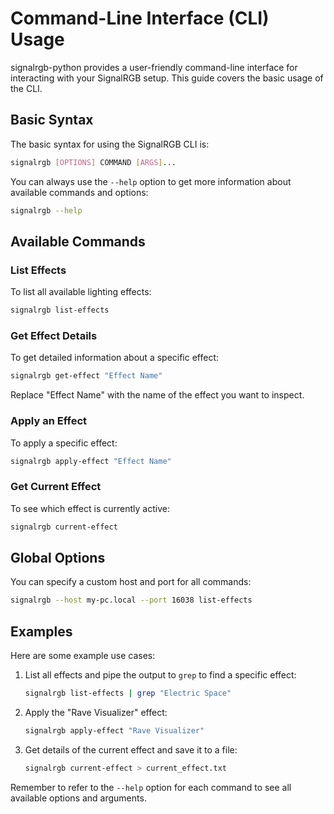 # Command-Line Interface (CLI) Usage

signalrgb-python provides a user-friendly command-line interface for interacting with your SignalRGB setup. This guide covers the basic usage of the CLI.

## Basic Syntax

The basic syntax for using the SignalRGB CLI is:

```bash
signalrgb [OPTIONS] COMMAND [ARGS]...
```

You can always use the `--help` option to get more information about available commands and options:

```bash
signalrgb --help
```

## Available Commands

### List Effects

To list all available lighting effects:

```bash
signalrgb list-effects
```

### Get Effect Details

To get detailed information about a specific effect:

```bash
signalrgb get-effect "Effect Name"
```

Replace "Effect Name" with the name of the effect you want to inspect.

### Apply an Effect

To apply a specific effect:

```bash
signalrgb apply-effect "Effect Name"
```

### Get Current Effect

To see which effect is currently active:

```bash
signalrgb current-effect
```

## Global Options

You can specify a custom host and port for all commands:

```bash
signalrgb --host my-pc.local --port 16038 list-effects
```

## Examples

Here are some example use cases:

1. List all effects and pipe the output to `grep` to find a specific effect:

   ```bash
   signalrgb list-effects | grep "Electric Space"
   ```

2. Apply the "Rave Visualizer" effect:

   ```bash
   signalrgb apply-effect "Rave Visualizer"
   ```

3. Get details of the current effect and save it to a file:

   ```bash
   signalrgb current-effect > current_effect.txt
   ```

Remember to refer to the `--help` option for each command to see all available options and arguments.
